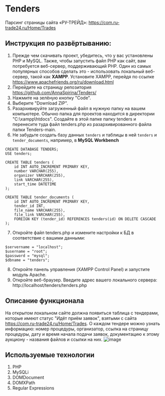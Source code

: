 # Tenders
Парсинг страницы сайта «РУ-ТРЕЙД»: https://com.ru-trade24.ru/Home/Trades
## Инструкция по развёртыванию:
1. Прежде чем скачивать проект, убедитесь, что у вас установлены PHP и MySQL. Также, чтобы запустить файл PHP как сайт, вам потребуется веб-сервер, поддерживающий PHP. Один из самых популярных способов сделать это - использовать локальный веб-сервер, такой как **XAMPP**. Установите XAMPP, перейдя по ссылке https://www.apachefriends.org/ru/download.html
2. Перейдите на страницу репозитория https://github.com/AnnaSpirina/Tenders/
3. Нажмите на зелёную кнопку "Code".
4. Выберите "Download ZIP".
5. Разархивируйте загруженный файл в нужную папку на вашем компьютере. Обычно папка для проектов находится в директории "C:\xampp\htdocs". Создайте в этой папке папку tenders и перенесите туда файл tenders.php из разархивированного файла папки Tenders-main. 
6. Не забудьте создать базу данных `tenders` и таблицы в ней `tenders` и `tender_documents`, например, в **MySQL Workbench**
```
CREATE DATABASE TENDERS;
USE tenders;

CREATE TABLE tenders (
    id INT AUTO_INCREMENT PRIMARY KEY,
    number VARCHAR(255),
    organizer VARCHAR(255),
    link VARCHAR(255),
    start_time DATETIME
);

CREATE TABLE tender_documents (
    id INT AUTO_INCREMENT PRIMARY KEY,
    tender_id INT,
    file_name VARCHAR(255),
    file_link VARCHAR(255),
    FOREIGN KEY (tender_id) REFERENCES tenders(id) ON DELETE CASCADE
);
```
7. Откройте файл tenders.php и измените настройки к БД в соответствие с вашими данными:
```
$servername = "localhost";
$username = "root";
$password = "mysql";
$dbname = "tenders";
```
8. Откройте панель управления (XAMPP Control Panel) и запустите модуль Apache.
9. Откройте веб-браузер. Введите адрес вашего локального сервера: http://localhost/tenders/tenders.php

## Описание функционала
На открытом локальном сайте должна появиться таблица с тендерами, которые имеют статус "Идёт приём заявок", взятыми с сайта https://com.ru-trade24.ru/Home/Trades. О каждом тендере можно узнать информацию: номер процедуры, организатор, ссылка на страницу процедуры, дату и время начала подачи заявок, документацию к этому аукциону - названия файлов и ссылки на них.
![image](https://github.com/user-attachments/assets/c0c01c7e-e879-493d-b381-4144d25a1f2e)

## Используемые технологии
1. PHP
2. MySQLi
3. DOMDocument
4. DOMXPath
5. Regular Expressions
